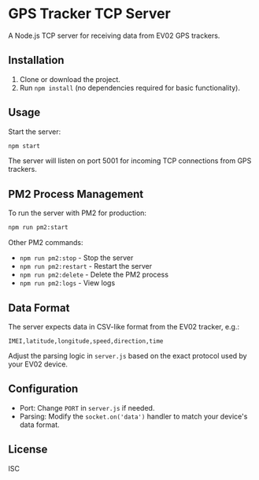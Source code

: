 # GPS Tracker TCP Server

A Node.js TCP server for receiving data from EV02 GPS trackers.

## Installation

1. Clone or download the project.
2. Run `npm install` (no dependencies required for basic functionality).

## Usage

Start the server:

```bash
npm start
```

The server will listen on port 5001 for incoming TCP connections from GPS trackers.

## PM2 Process Management

To run the server with PM2 for production:

```bash
npm run pm2:start
```

Other PM2 commands:

- `npm run pm2:stop` - Stop the server
- `npm run pm2:restart` - Restart the server
- `npm run pm2:delete` - Delete the PM2 process
- `npm run pm2:logs` - View logs

## Data Format

The server expects data in CSV-like format from the EV02 tracker, e.g.:

```
IMEI,latitude,longitude,speed,direction,time
```

Adjust the parsing logic in `server.js` based on the exact protocol used by your EV02 device.

## Configuration

- Port: Change `PORT` in `server.js` if needed.
- Parsing: Modify the `socket.on('data')` handler to match your device's data format.

## License

ISC